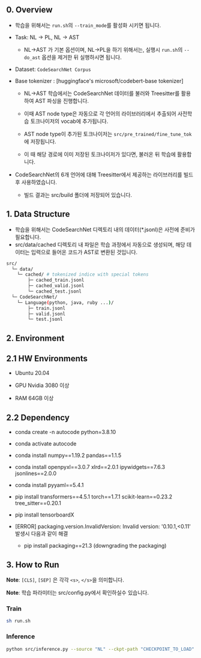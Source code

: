 ## 0. Overview

- 학습을 위해서는 ```run.sh```의 ```--train_mode```를 활성화 시키면 됩니다.

- Task: NL -> PL, NL -> AST

  - NL->AST 가 기본 옵션이며, NL->PL을 하기 위해서는, 실행시 ```run.sh```의 ```--do_ast``` 옵션을 제거한 뒤 실행하시면 됩니다.
  
- Dataset: ```CodeSearchNet Corpus```

- Base tokenizer : [huggingface's microsoft/codebert-base tokenizer]
  
  - NL->AST 학습에서는 CodeSearchNet 데이터를 불러와 Treesitter를 활용하여 AST 파싱을 진행합니다.
   
  - 이때 AST node type은 자동으로 각 언어의 라이브러리에서 추출되어 사전학습 토크나이저의 vocab에 추가됩니다.
  
  - AST node type이 추가된 토크나이저는 ```src/pre_trained/fine_tune_tok```에 저장됩니다.
  
  - 이 때 해당 경로에 이미 저장된 토크나이저가 있다면, 불러온 뒤 학습에 활용합니다.

- CodeSearchNet의 6개 언어에 대해 Treesitter에서 제공하는 라이브러리를 빌드 후 사용하였습니다.

  - 빌드 결과는 src/build 폴더에 저장되어 있습니다.

## 1. Data Structure

- 학습을 위해서는 CodeSearchNet 디렉토리 내의 데이터(*.jsonl)은 사전에 준비가 필요합니다.
- src/data/cached 디렉토리 내 파일은 학습 과정에서 자동으로 생성되며, 해당 데이터는 입력으로 들어온 코드가 AST로 변환된 것입니다.

```sh
src/
  └─ data/
    └─ cached/ # tokenized indice with special tokens
        ├─ cached_train.jsonl
        ├─ cached_valid.jsonl
        └─ cached_test.jsonl
  └─ CodeSearchNet/ 
    └─ Language(python, java, ruby ...)/
        ├─ train.jsonl
        ├─ valid.jsonl
        └─ test.jsonl
```

## 2. Environment

## 2.1 HW Environments

  - Ubuntu 20.04
  
  - GPU Nvidia 3080 이상

  - RAM 64GB 이상


## 2.2 Dependency 

- conda create -n autocode python=3.8.10
- conda activate autocode
- conda install numpy==1.19.2 pandas==1.1.5
- conda install openpyxl==3.0.7 xlrd==2.0.1 ipywidgets==7.6.3 jsonlines==2.0.0
- conda install pyyaml==5.4.1 
- pip install transformers==4.5.1 torch==1.7.1 scikit-learn==0.23.2 tree_sitter==0.20.1
- pip install tensorboardX
- [ERROR] packaging.version.InvalidVersion: Invalid version: '0.10.1,<0.11' 발생시 다음과 같이 해결

  - pip install packaging==21.3 (downgrading the packaging)

## 3. How to Run

**Note**: ```[CLS]```, ```[SEP]``` 은 각각 ```<s>```, ```</s>```을 의미합니다.

**Note**: 학습 파라미터는 src/config.py에서 확인하실수 있습니다.

### Train
```sh
sh run.sh
```

### Inference
```sh
python src/inference.py --source "NL" --ckpt-path "CHECKPOINT_TO_LOAD"
```
